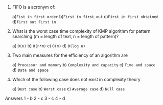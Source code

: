 1. FIFO is a acronym of:

   a)`Fist in first order`
   b)`First in first out`
   c)`First in first obtained`
   d)`First out First in`



2. What is the worst case time complexity of KMP algorithm for pattern searching (m = length of text, n = length of pattern)?

   a) `O(n)`
   b) `O(n*m)`
   c) `O(m)`
   d) `O(log n)`




3. Two main measures for the efficiency of an algorithm are

   a) `Processor and memory`
   b) `Complexity and capacity`
   c) `Time and space`
   d) `Data and space`




4. Which of the following case does not exist in complexity theory

   a) `Best case`
   b) `Worst case`
   c) `Average case`
   d) `Null case`


Answers 
1 - b 
2 - c 
3 - c 
4 - d 

